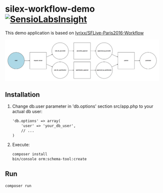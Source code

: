 # silex-workflow-demo [![SensioLabsInsight](https://insight.sensiolabs.com/projects/c7b71caa-7264-4e8b-85b2-879c675bde5f/mini.png)](https://insight.sensiolabs.com/projects/c7b71caa-7264-4e8b-85b2-879c675bde5f)

This demo application is based on [lyrixx/SFLive-Paris2016-Workflow](https://github.com/lyrixx/SFLive-Paris2016-Workflow)

![workflow](https://github.com/angyvolin/silex-workflow-demo/blob/master/web/img/workflow.png)

Installation
------------

1. Change db.user parameter in 'db.options' section src/app.php to your actual db user:

    ```
    'db.options' => array(
        'user' => 'your_db_user',
        // ...
    )
    ```

2. Execute:

    ```
    composer install
    bin/console orm:schema-tool:create
    ```

Run
---
```
composer run
```
